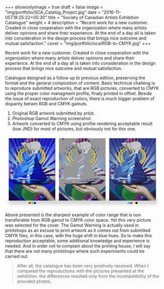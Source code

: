 +++
showonlyimage = true
draft = false
image = "img/portfolio/SCA_Catalog_Project.jpg"
date = "2016-11-05T18:25:22+05:30"
title = "Society of Canadian Artists Exhibition Catalogue"
weight = 4
description = "Recent work for a new customer. Created in close cooperation with the organization where many artists deliver opinions and share their experience. At the end of a day all is taken into consideration in the design process that brings nice outcome and mutual satisfaction."
cover = "img/portfolio/sca/RGB-to-CMYK.jpg"
+++

Recent work for a new customer. Created in close cooperation with the organization where many artists deliver opinions and share their experience. At the end of a day all is taken into consideration in the design process that brings nice outcome and mutual satisfaction.

<!--more-->
Catalogue designed as a follow up to previous edition, preserving the format and the general composition of content.
Basic technical challeng is to reproduce submitted artworks, that are RGB pictures, converted to CMYK using the proper color managment profile, finaly printed in offset. Beside the issue of exact reproduction of colors, there is much bigger problem of disparity betwin RGB and CMYK gamuts.

1. Original RGB artwork submitted by artist.
2. Photoshop Gamut Warning screenshot.
3. Artwork converted to CMYK using profile rendering acceptable result (low JND) for most of pictures, but obviously not for this one.

![sample image](/img/portfolio/sca/selected_for_cover_with-Gamut.jpg)

Above presented is the sharpest example of color range that is non transferable from RGB gamut to CMYK color space. Yet this very picture was selected for the cover.
The Gamut Warning is actually used in printshops as an excuse to print artwork as it comes out from submitted CMYK files, in this case, with the huge shift in blue hues. So to make this reproduction acceptable, some additional knowledge and experience is needed. And in order not to complain about the printing house, I will say that there are not many printshops where such experiments could be carried out.

> After all, the catalogue has been very positively received. When I compared the reproductions with the pictures presented at the exhibition, the differences resulted only from the incompatibility of the provided photos.
